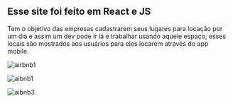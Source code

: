 ## Esse site foi feito em React e JS
Tem o objetivo das empresas cadastrarem seus lugares para locação por um dia e assim um dev pode ir lá
e trabalhar usando aquele espaço, esses locais são mostrados aos usuários para eles locarem através do app mobile.

![airbnb1](https://github.com/annamarcomini/AirbnbTech/assets/116853315/2f9cf414-ec2d-42b2-820e-3dd1ca983dec)

![aibnb1](https://github.com/annamarcomini/AirbnbTech/assets/116853315/b2bc07b7-54fc-4994-91fc-34add21991a1)

![aibnb3](https://github.com/annamarcomini/AirbnbTech/assets/116853315/7a44444a-e333-4913-84df-d8c36c83dc85)


